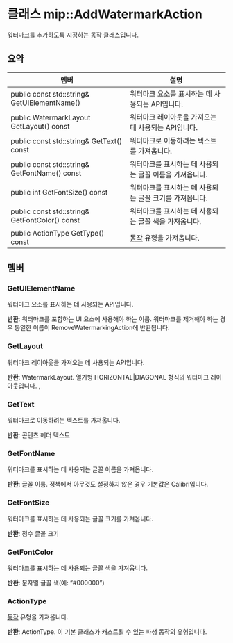 # <a name="class-mipaddwatermarkaction"></a>클래스 mip::AddWatermarkAction 
워터마크를 추가하도록 지정하는 동작 클래스입니다.
  
## <a name="summary"></a>요약
 멤버                        | 설명                                
--------------------------------|---------------------------------------------
 public const std::string& GetUIElementName()  |  워터마크 요소를 표시하는 데 사용되는 API입니다.
 public WatermarkLayout GetLayout() const  |  워터마크 레이아웃을 가져오는 데 사용되는 API입니다.
 public const std::string& GetText() const  |  워터마크로 이동하려는 텍스트를 가져옵니다.
 public const std::string& GetFontName() const  |  워터마크를 표시하는 데 사용되는 글꼴 이름을 가져옵니다.
 public int GetFontSize() const  |  워터마크를 표시하는 데 사용되는 글꼴 크기를 가져옵니다.
 public const std::string& GetFontColor() const  |  워터마크를 표시하는 데 사용되는 글꼴 색을 가져옵니다.
 public ActionType GetType() const  |  [동작](class_mip_action.md) 유형을 가져옵니다.
  
## <a name="members"></a>멤버
  
### <a name="getuielementname"></a>GetUIElementName
워터마크 요소를 표시하는 데 사용되는 API입니다.

  
**반환**: 워터마크를 포함하는 UI 요소에 사용해야 하는 이름. 워터마크를 제거해야 하는 경우 동일한 이름이 RemoveWatermarkingAction에 반환됩니다.
  
### <a name="getlayout"></a>GetLayout
워터마크 레이아웃을 가져오는 데 사용되는 API입니다.

  
**반환**: WatermarkLayout. 열거형 HORIZONTAL|DIAGONAL 형식의 워터마크 레이아웃입니다. ,
  
### <a name="gettext"></a>GetText
워터마크로 이동하려는 텍스트를 가져옵니다.

  
**반환**: 콘텐츠 헤더 텍스트
  
### <a name="getfontname"></a>GetFontName
워터마크를 표시하는 데 사용되는 글꼴 이름을 가져옵니다.

  
**반환**: 글꼴 이름. 정책에서 아무것도 설정하지 않은 경우 기본값은 Calibri입니다.
  
### <a name="getfontsize"></a>GetFontSize
워터마크를 표시하는 데 사용되는 글꼴 크기를 가져옵니다.

  
**반환**: 정수 글꼴 크기
  
### <a name="getfontcolor"></a>GetFontColor
워터마크를 표시하는 데 사용되는 글꼴 색을 가져옵니다.

  
**반환**: 문자열 글꼴 색(예: “#000000”)
  
### <a name="actiontype"></a>ActionType
[동작](class_mip_action.md) 유형을 가져옵니다.

  
**반환**: ActionType. 이 기본 클래스가 캐스트될 수 있는 파생 동작의 유형입니다.